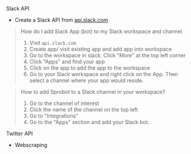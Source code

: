 Slack API
- Create a Slack API from [api.slack.com](api.slack.com)

> How do I add Slack App (bot) to my Slack workspace and channel
> 1. Visit `api.slack.com`
> 2. Create app/ visit existing app and add app into workspace
> 3. Go to the workspace in slack. Click "More" at the top left corner
> 4. Click "Apps" and find your app
> 5. Click on the app to add the app to the workspace
> 6. Go to your Slack workspace and right click on the App. Then select a channel where your app would reside. 

> How to add Sprobot to a Slack channel in your workspace? 
> 1. Go to the channel of interest
> 2. Click the name of the channel on the top left
> 3. Go to "Integrations"
> 4. Go to the "Apps" section and add your Slack bot.

Twitter API
- Webscraping


